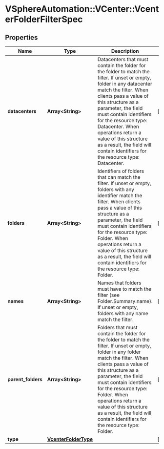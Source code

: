 # VSphereAutomation::VCenter::VcenterFolderFilterSpec

## Properties
Name | Type | Description | Notes
------------ | ------------- | ------------- | -------------
**datacenters** | **Array&lt;String&gt;** | Datacenters that must contain the folder for the folder to match the filter. If unset or empty, folder in any datacenter match the filter. When clients pass a value of this structure as a parameter, the field must contain identifiers for the resource type: Datacenter. When operations return a value of this structure as a result, the field will contain identifiers for the resource type: Datacenter. | [optional] 
**folders** | **Array&lt;String&gt;** | Identifiers of folders that can match the filter. If unset or empty, folders with any identifier match the filter. When clients pass a value of this structure as a parameter, the field must contain identifiers for the resource type: Folder. When operations return a value of this structure as a result, the field will contain identifiers for the resource type: Folder. | [optional] 
**names** | **Array&lt;String&gt;** | Names that folders must have to match the filter (see Folder.Summary.name). If unset or empty, folders with any name match the filter. | [optional] 
**parent_folders** | **Array&lt;String&gt;** | Folders that must contain the folder for the folder to match the filter. If unset or empty, folder in any folder match the filter. When clients pass a value of this structure as a parameter, the field must contain identifiers for the resource type: Folder. When operations return a value of this structure as a result, the field will contain identifiers for the resource type: Folder. | [optional] 
**type** | [**VcenterFolderType**](VcenterFolderType.md) |  | [optional] 


